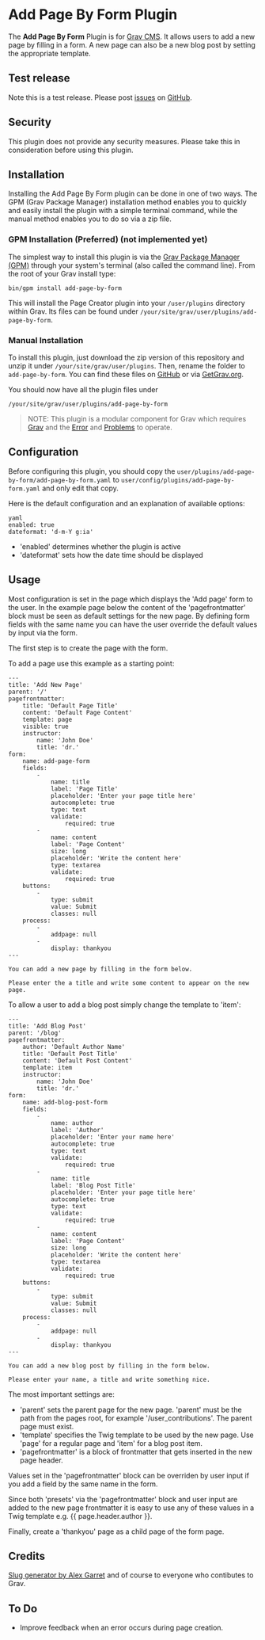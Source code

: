 # Add Page By Form Plugin

The **Add Page By Form** Plugin is for [Grav CMS](http://github.com/getgrav/grav). It allows users to add a new page by filling in a form. A new page can also be a new blog post by setting the appropriate template.

## Test release

Note this is a test release. Please post [issues](https://github.com/bleutzinn/grav-plugin-add-page-by-form/issues) on [GitHub](https://github.com/bleutzinn/grav-plugin-add-page-by-form).

## Security

This plugin does not provide any security measures. Please take this in consideration before using this plugin.

## Installation

Installing the Add Page By Form plugin can be done in one of two ways. The GPM (Grav Package Manager) installation method enables you to quickly and easily install the plugin with a simple terminal command, while the manual method enables you to do so via a zip file.

### GPM Installation (Preferred) (not implemented yet)

The simplest way to install this plugin is via the [Grav Package Manager (GPM)](http://learn.getgrav.org/advanced/grav-gpm) through your system's terminal (also called the command line).  From the root of your Grav install type:

    bin/gpm install add-page-by-form

This will install the Page Creator plugin into your `/user/plugins` directory within Grav. Its files can be found under `/your/site/grav/user/plugins/add-page-by-form`.

### Manual Installation

To install this plugin, just download the zip version of this repository and unzip it under `/your/site/grav/user/plugins`. Then, rename the folder to `add-page-by-form`. You can find these files on [GitHub](https://github.com/bleutzinn/grav-plugin-add-page-by-form) or via [GetGrav.org](http://getgrav.org/downloads/plugins#extras).

You should now have all the plugin files under

    /your/site/grav/user/plugins/add-page-by-form
	
> NOTE: This plugin is a modular component for Grav which requires [Grav](http://github.com/getgrav/grav) and the [Error](https://github.com/getgrav/grav-plugin-error) and [Problems](https://github.com/getgrav/grav-plugin-problems) to operate.

## Configuration

Before configuring this plugin, you should copy the `user/plugins/add-page-by-form/add-page-by-form.yaml` to `user/config/plugins/add-page-by-form.yaml` and only edit that copy.

Here is the default configuration and an explanation of available options:

```
yaml
enabled: true
dateformat: 'd-m-Y g:ia'
```
- 'enabled' determines whether the plugin is active
- 'dateformat' sets how the date time should be displayed

## Usage

Most configuration is set in the page which displays the 'Add page' form to the user. In the example page below the content of the 'pagefrontmatter' block must be seen as default settings for the new page. By defining form fields with the same name you can have the user override the default values by input via the form.  

The first step is to create the page with the form.

To add a page use this example as a starting point:
```
---
title: 'Add New Page'
parent: '/'
pagefrontmatter:
    title: 'Default Page Title'
    content: 'Default Page Content'
    template: page
    visible: true
    instructor:
        name: 'John Doe'
        title: 'dr.'
form:
    name: add-page-form
    fields:
        -
            name: title
            label: 'Page Title'
            placeholder: 'Enter your page title here'
            autocomplete: true
            type: text
            validate:
                required: true
        -
            name: content
            label: 'Page Content'
            size: long
            placeholder: 'Write the content here'
            type: textarea
            validate:
                required: true
    buttons:
        -
            type: submit
            value: Submit
            classes: null
    process:
        -
            addpage: null
        -
            display: thankyou
---

You can add a new page by filling in the form below.

Please enter the a title and write some content to appear on the new page.
```

To allow a user to add a blog post simply change the template to 'item':

```
---
title: 'Add Blog Post'
parent: '/blog'
pagefrontmatter:
    author: 'Default Author Name'
    title: 'Default Post Title'
    content: 'Default Post Content'
    template: item
    instructor:
        name: 'John Doe'
        title: 'dr.'
form:
    name: add-blog-post-form
    fields:
        -
            name: author
            label: 'Author'
            placeholder: 'Enter your name here'
            autocomplete: true
            type: text
            validate:
                required: true
        -
            name: title
            label: 'Blog Post Title'
            placeholder: 'Enter your page title here'
            autocomplete: true
            type: text
            validate:
                required: true
        -
            name: content
            label: 'Page Content'
            size: long
            placeholder: 'Write the content here'
            type: textarea
            validate:
                required: true
    buttons:
        -
            type: submit
            value: Submit
            classes: null
    process:
        -
            addpage: null
        -
            display: thankyou
---

You can add a new blog post by filling in the form below.

Please enter your name, a title and write something nice.
```

The most important settings are:

- 'parent' sets the parent page for the new page. 'parent' must be the path from the pages root, for example '/user_contributions'. The parent page must exist.
- 'template' specifies the Twig template to be used by the new page. Use 'page' for a regular page and 'item' for a blog post item.
- 'pagefrontmatter' is a block of frontmatter that gets inserted in the new page header.

Values set in the 'pagefrontmatter' block can be overriden by user input if you add a field by the same name in the form.

Since both 'presets' via the 'pagefrontmatter' block and user input are added to the new page frontmatter it is easy to use any of these values in a Twig template e.g. {{ page.header.author }}.

Finally, create a 'thankyou' page as a child page of the form page.


## Credits

[Slug generator by Alex Garret](http://codereview.stackexchange.com/questions/44335/slug-url-generator) and of course to everyone who contibutes to Grav.

## To Do

- Improve feedback when an error occurs during page creation.

